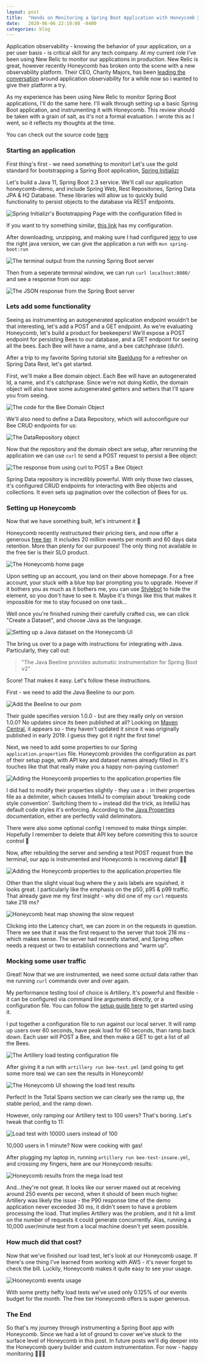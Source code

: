 ```yaml
---
layout: post
title:  "Hands on Monitoring a Spring Boot Application with Honeycomb 🐝"
date:   2020-06-06 22:10:00 -0400
categories: blog
---
```


Application observability - knowing the behavior of your application, on a per user basis - is critical skill for any tech company.  At my current role I've been using New Relic to monitor our applications in production.  New Relic is great, however recently Honeycomb has broken onto the scene with a new observability platform.  Their CEO, Charity Majors, has been [leading the conversation](https://charity.wtf) around application observability for a while now so i wanted to give their platform a try. 

As my experience has been using New Relic to monitor Spring Boot applications, I'll do the same here. I'll walk through setting up a basic Spring Boot application, and instrumenting it with Honeycomb.  This review should be taken with a grain of salt, as it's not a formal evaluation.  I wrote this as I went, so it reflects my thoughts at the time.

You can check out the source code [here](https://github.com/cpaika/honeycomb-demo)
### Starting an application
First thing's first - we need something to monitor!  Let's use the gold standard for bootstrapping a Spring Boot application, [Spring Initializr](https://start.spring.io/)

Let's build a Java 11, Spring Boot 2.3 service.  We'll call our application honeycomb-demo, and include Spring Web, Rest Repositories, Spring Data JPA & H2 Database.  These libraries will allow us to quickly build functionality to persist objects to the database via REST endpoints.

![Spring Initializr's Bootstrapping Page with the configuration filled in](/assets/honeycomb-demo/spring-init.png)


If you want to try something similar, [this link](https://start.spring.io/#!type=maven-project&language=java&platformVersion=2.3.0.RELEASE&packaging=jar&jvmVersion=11&groupId=com.paika&artifactId=honeycomb-demo&name=honeycomb-demo&description=Demo%20project%20for%20Spring%20Boot&packageName=com.paika.honeycomb-demo&dependencies=web,data-rest,h2,data-jpa) has my configuration.

After downloading, unzipping, and making sure I had configured [jenv](https://www.jenv.be/) to use the right java version, we can give the application a run with
`mvn spring-boot:run`


![The terminal output from the running Spring Boot server](/assets/honeycomb-demo/spring-running.png)


Then from a seperate terminal window, we can run `curl localhost:8080/` and see a response from our app:


![The JSON response from the Spring Boot server](/assets/honeycomb-demo/curl-localhost.png)


### Lets add some functionality
Seeing as instrumenting an autogenerated application endpoint wouldn't be that interesting, let's add a POST and a GET endpoint.
As we're evaluating Honeycomb, let's build a product for beekeepers!  We'll expose a POST endpoint for persisting Bees to our database, and a GET endpoint for seeing all the bees.  Each Bee will have a name, and a bee catchphrase (duh!). 

After a trip to my favorite Spring tutorial site [Baeldung](https://www.baeldung.com/spring-data-rest-intro) for a refresher on Spring Data Rest, let's get started.

First, we'll make a Bee domain object.  Each Bee will have an autogenerated Id, a name, and it's catchprase.  Since we're not doing Kotlin, the domain object will also have some autogenerated getters and setters that I'll spare you from seeing.


![The code for the Bee Domain Object](/assets/honeycomb-demo/domain-code.png)


We'll also need to define a Data Repository, which will autoconfigure our Bee CRUD endpoints for us:


![The DataRepository object](/assets/honeycomb-demo/data-repository.png)


Now that the repository and the domain obect are setup, after rerunning the application we can use `curl` to send a POST request to persist a Bee object:


![The response from using curl to POST a Bee Object](/assets/honeycomb-demo/post-bee.png)

Spring Data repository is incredibly powerful.  With only those two classes, it's configured CRUD endpoints for interacting with Bee objects and collections.  It even sets up pagination over the collection of Bees for us.

### Setting up Honeycomb
Now that we have something built, let's intrument it 🔎

Honeycomb recently restructured their pricing tiers, and now offer a generous [free tier](https://ui.honeycomb.io/signup/free).  It includes 20 million events per month and 60 days data retention.  More than plenty for our purposes!  The only thing not available in the free tier is their SLO product.


![The Honeycomb home page](/assets/honeycomb-demo/honeycomb-ui.png)


Upon setting up an account, you land on their above homepage.  For a free account, your stuck with a blue top bar prompting you to upgrade.  Hoever if it bothers you as much as it bothers me, you can use [Stylebot](https://chrome.google.com/webstore/detail/stylebot/oiaejidbmkiecgbjeifoejpgmdaleoha/related?hl=en) to hide the element, so you don't have to see it.  Maybe it's things like this that makes it impossible for me to stay focused on one task...

Well once you're finished ruining their carefully crafted css, we can click "Create a Dataset", and choose Java as the language.


![Setting up a Java dataset on the Honeycomb UI](/assets/honeycomb-demo/dataset-flow.png)


The bring us over to a page with instructions for integrating with Java.  Particularly, they call out:
>"The Java Beeline provides automatic instrumentation for Spring Boot v2"  

Score!  That makes it easy.  Let's follow these instructions.

First - we need to add the Java Beeline to our pom.

![Add the Beeline to our pom](/assets/honeycomb-demo/honey-pom.png)

Their guide specifies version 1.0.0 - but are they really only on version 1.0.0?  No updates since its been published at all?  Looking on [Maven Central](https://mvnrepository.com/artifact/io.honeycomb.beeline/beeline-spring-boot-starter/1.0.0), it appears so - they haven't updated it since it was originally published in early 2019.  I guess they got it right the first time!

Next, we need to add some properties to our Spring `application.properties` file.  Honeycomb provides the configuration as part of their setup page, with API key and dataset names already filled in.  It's touches like that that really make you a happy non-paying customer!

![Adding the Honeycomb properties to the application.properties file](/assets/honeycomb-demo/app-props.png)

I did had to modify their properties slightly - they use a `:` in their properties file as a delimiter, which causes IntelliJ to complain about 'breaking code style convention'.    Switching them to `=` instead did the trick, as IntelliJ has default code styles it's enforcing.  According to the [Java Properties](https://docs.oracle.com/javase/7/docs/api/java/util/Properties.html#load%28java.io.Reader%29) documentation, either are perfectly valid deliminators.

There were also some optional config I removed to make things simpler.  Hopefully I remember to delete that API key before commiting this to source control 🤞

Now, after rebuilding the server and sending a test POST request from the terminal, our app is instrumented and Honeycomb is receiving data!! 🎉🎉

![Adding the Honeycomb properties to the application.properties file](/assets/honeycomb-demo/got-data.png)

Other than the slight visual bug where the y axis labels are squished, it looks great.
I particularly like the emphasis on the p50, p95 & p99 traffic.  That already gave me my first insight - why did one of my `curl` requests take 218 ms?


![Honeycomb heat map showing the slow request](/assets/honeycomb-demo/why-slow.png)


Clicking into the Latency chart, we can zoom in on the requests in question.  There we see that it was the first request to the server that took 218 ms - which makes sense.  The server had recently started, and Spring often needs a request or two to establish connections and "warm up".

### Mocking some user traffic
Great! Now that we are instrumented, we need some *actual* data rather than me running `curl` commands over and over again.

My performance testing tool of choice is Artillery.  It's powerful and flexible - it can be configured via command line arguments directly, or a configuration file.  You can follow the [setup guide here](https://artillery.io/docs/getting-started/) to get started using it.

I put together a configuration file to run against our local server.  It will ramp up users over 60 seconds, have peak load for 60 seconds, than ramp back down.  Each user will POST a Bee, and then make a GET to get a list of all the Bees.

![The Artillery load testing configuration file](/assets/honeycomb-demo/artillery.png)


After giving it a run with `artillery run bee-test.yml` (and going to get some more tea) we can see the results in Honeycomb!


![The Honeycomb UI showing the load test results](/assets/honeycomb-demo/after-load-test.png)

Perfect!  In the Total Spans section we can clearly see the ramp up, the stable period, and the ramp down.

However, only ramping our Artillery test to 100 users?  That's boring.  Let's tweak that config to 11:

![Load test with 10000 users instead of 100](/assets/honeycomb-demo/insane.png)

10,000 users in 1 minute?  Now were cooking with gas!  


After plugging my laptop in, running `artillery run bee-test-insane.yml`, and crossing my fingers, here are our Honeycomb results:

![Honeycomb results from the mega load test](/assets/honeycomb-demo/max-out.png)

And...they're not great.  It looks like our server maxed out at receiving around 250 events per second, when it should of been much higher.  Artillery was likely the issue - the P90 response time of the demo application never exceeded 30 ms, it didn't seem to have a problem processing the load.  That implies Artillery was the problem, and it hit a limit on the number of requests it could generate concurrently.
Alas, running a 10,000 user/minute test from a local machine doesn't yet seem possible.

### How much did that cost?
Now that we've finished our load test, let's look at our Honeycomb usage.  If there's one thing I've learned from working with AWS - it's never forget to check the bill.  Luckily, Honeycomb makes it quite easy to see your usage.

![Hooneycomb events usage](/assets/honeycomb-demo/cost.png)

With some pretty hefty load tests we've used only 0.125% of our events budget for the month.  The free tier Honeycomb offers is super generous.

### The End
So that's my journey through instrumenting a Spring Boot app with Honeycomb.  Since we had a lot of ground to cover we've stuck to the surface level of Honeycomb in this post.  In future posts we'll dig deeper into the Honeycomb query builder and custom instrumentation.  For now - happy monitoring 🐝🐝🐝


